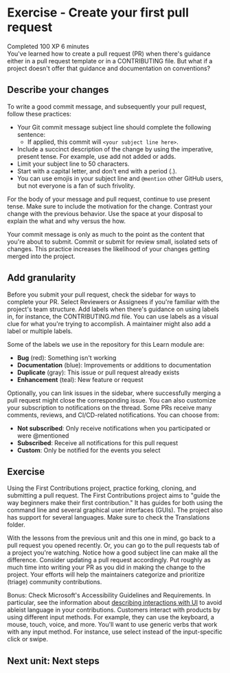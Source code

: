 # Exercise - Create your first pull request
Completed 100 XP 6 minutes  
You've learned how to create a pull request (PR) when there's guidance either in a pull request template or in a CONTRIBUTING file. But what if a project doesn't offer that guidance and documentation on conventions?

## Describe your changes
To write a good commit message, and subsequently your pull request, follow these practices:

- Your Git commit message subject line should complete the following sentence:
    - If applied, this commit will ```<your subject line here>```.
- Include a succinct description of the change by using the imperative, present tense. For example, use add not added or adds.
- Limit your subject line to 50 characters.
- Start with a capital letter, and don't end with a period (.).
- You can use emojis in your subject line and ```@mention``` other GitHub users, but not everyone is a fan of such frivolity.

For the body of your message and pull request, continue to use present tense. Make sure to include the motivation for the change. Contrast your change with the previous behavior. Use the space at your disposal to explain the what and why versus the how.

Your commit message is only as much to the point as the content that you're about to submit. Commit or submit for review small, isolated sets of changes. This practice increases the likelihood of your changes getting merged into the project.

## Add granularity
Before you submit your pull request, check the sidebar for ways to complete your PR. Select Reviewers or Assignees if you're familiar with the project's team structure. Add labels when there's guidance on using labels in, for instance, the CONTRIBUTING.md file. You can use labels as a visual clue for what you're trying to accomplish. A maintainer might also add a label or multiple labels.

Some of the labels we use in the repository for this Learn module are:

- **Bug** (red): Something isn't working
- **Documentation** (blue): Improvements or additions to documentation
- **Duplicate** (gray): This issue or pull request already exists
- **Enhancement** (teal): New feature or request

Optionally, you can link issues in the sidebar, where successfully merging a pull request might close the corresponding issue. You can also customize your subscription to notifications on the thread. Some PRs receive many comments, reviews, and CI/CD-related notifications. You can choose from:

- **Not subscribed**: Only receive notifications when you participated or were @mentioned
- **Subscribed**: Receive all notifications for this pull request
- **Custom**: Only be notified for the events you select

## Exercise
Using the First Contributions project, practice forking, cloning, and submitting a pull request. The First Contributions project aims to "guide the way beginners make their first contribution." It has guides for both using the command line and several graphical user interfaces (GUIs). The project also has support for several languages. Make sure to check the Translations folder.

With the lessons from the previous unit and this one in mind, go back to a pull request you opened recently. Or, you can go to the pull requests tab of a project you're watching. Notice how a good subject line can make all the difference. Consider updating a pull request accordingly. Put roughly as much time into writing your PR as you did in making the change to the project. Your efforts will help the maintainers categorize and prioritize (triage) community contributions.

Bonus: Check Microsoft's Accessibility Guidelines and Requirements. In particular, see the information about [describing interactions with UI](https://learn.microsoft.com/en-us/style-guide/procedures-instructions/describing-interactions-with-ui) to avoid ableist language in your contributions. Customers interact with products by using different input methods. For example, they can use the keyboard, a mouse, touch, voice, and more. You'll want to use generic verbs that work with any input method. For instance, use select instead of the input-specific click or swipe.

## Next unit: Next steps
